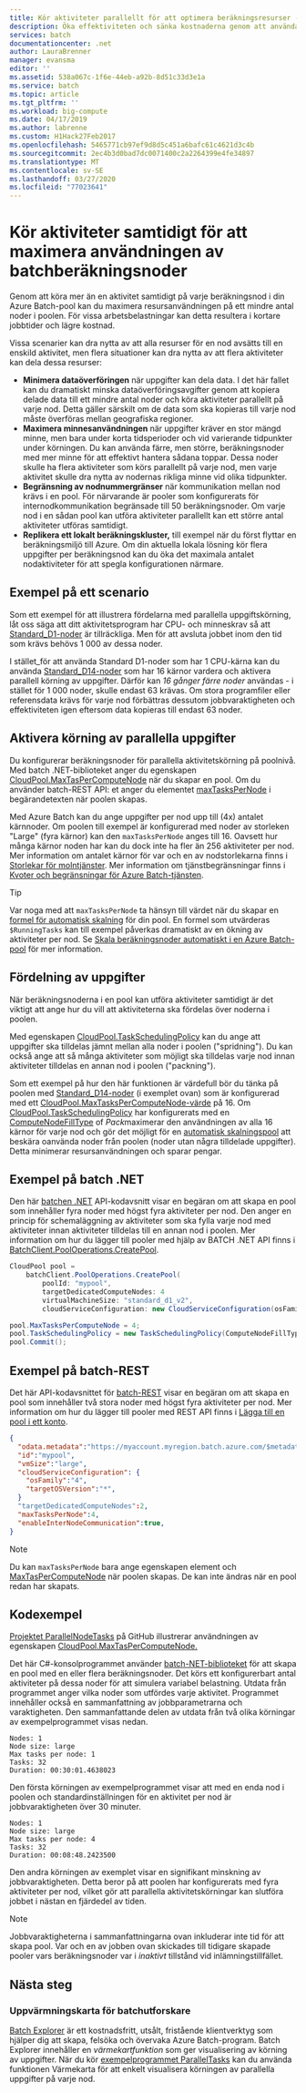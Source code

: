 ```yaml
---
title: Kör aktiviteter parallellt för att optimera beräkningsresurser - Azure Batch
description: Öka effektiviteten och sänka kostnaderna genom att använda färre beräkningsnoder och köra samtidiga uppgifter på varje nod i en Azure Batch-pool
services: batch
documentationcenter: .net
author: LauraBrenner
manager: evansma
editor: ''
ms.assetid: 538a067c-1f6e-44eb-a92b-8d51c33d3e1a
ms.service: batch
ms.topic: article
ms.tgt_pltfrm: ''
ms.workload: big-compute
ms.date: 04/17/2019
ms.author: labrenne
ms.custom: H1Hack27Feb2017
ms.openlocfilehash: 5465771cb97ef9d8d5c451a6bafc61c4621d3c4b
ms.sourcegitcommit: 2ec4b3d0bad7dc0071400c2a2264399e4fe34897
ms.translationtype: MT
ms.contentlocale: sv-SE
ms.lasthandoff: 03/27/2020
ms.locfileid: "77023641"
---
```

# <a name="run-tasks-concurrently-to-maximize-usage-of-batch-compute-nodes"></a>Kör aktiviteter samtidigt för att maximera användningen av batchberäkningsnoder 

Genom att köra mer än en aktivitet samtidigt på varje beräkningsnod i din Azure Batch-pool kan du maximera resursanvändningen på ett mindre antal noder i poolen. För vissa arbetsbelastningar kan detta resultera i kortare jobbtider och lägre kostnad.

Vissa scenarier kan dra nytta av att alla resurser för en nod avsätts till en enskild aktivitet, men flera situationer kan dra nytta av att flera aktiviteter kan dela dessa resurser:

* **Minimera dataöverföringen** när uppgifter kan dela data. I det här fallet kan du dramatiskt minska dataöverföringsavgifter genom att kopiera delade data till ett mindre antal noder och köra aktiviteter parallellt på varje nod. Detta gäller särskilt om de data som ska kopieras till varje nod måste överföras mellan geografiska regioner.
* **Maximera minnesanvändningen** när uppgifter kräver en stor mängd minne, men bara under korta tidsperioder och vid varierande tidpunkter under körningen. Du kan använda färre, men större, beräkningsnoder med mer minne för att effektivt hantera sådana toppar. Dessa noder skulle ha flera aktiviteter som körs parallellt på varje nod, men varje aktivitet skulle dra nytta av nodernas rikliga minne vid olika tidpunkter.
* **Begränsning av nodnummergränser** när kommunikation mellan nod krävs i en pool. För närvarande är pooler som konfigurerats för internodkommunikation begränsade till 50 beräkningsnoder. Om varje nod i en sådan pool kan utföra aktiviteter parallellt kan ett större antal aktiviteter utföras samtidigt.
* **Replikera ett lokalt beräkningskluster,** till exempel när du först flyttar en beräkningsmiljö till Azure. Om din aktuella lokala lösning kör flera uppgifter per beräkningsnod kan du öka det maximala antalet nodaktiviteter för att spegla konfigurationen närmare.

## <a name="example-scenario"></a>Exempel på ett scenario
Som ett exempel för att illustrera fördelarna med parallella uppgiftskörning, låt oss säga att ditt aktivitetsprogram har CPU- och minneskrav så att [Standard\_D1-noder](../cloud-services/cloud-services-sizes-specs.md) är tillräckliga. Men för att avsluta jobbet inom den tid som krävs behövs 1 000 av dessa noder.

I stället\_för att använda Standard D1-noder som har 1 CPU-kärna kan du använda [Standard\_D14-noder](../cloud-services/cloud-services-sizes-specs.md) som har 16 kärnor vardera och aktivera parallell körning av uppgifter. Därför kan *16 gånger färre noder* användas - i stället för 1 000 noder, skulle endast 63 krävas. Om stora programfiler eller referensdata krävs för varje nod förbättras dessutom jobbvaraktigheten och effektiviteten igen eftersom data kopieras till endast 63 noder.

## <a name="enable-parallel-task-execution"></a>Aktivera körning av parallella uppgifter
Du konfigurerar beräkningsnoder för parallella aktivitetskörning på poolnivå. Med batch .NET-biblioteket anger du egenskapen [CloudPool.MaxTasPerComputeNode][maxtasks_net] när du skapar en pool. Om du använder batch-REST API: et anger du elementet [maxTasksPerNode][rest_addpool] i begärandetexten när poolen skapas.

Med Azure Batch kan du ange uppgifter per nod upp till (4x) antalet kärnnoder. Om poolen till exempel är konfigurerad med noder av storleken "Large" (fyra kärnor) kan den `maxTasksPerNode` anges till 16. Oavsett hur många kärnor noden har kan du dock inte ha fler än 256 aktiviteter per nod. Mer information om antalet kärnor för var och en av nodstorlekarna finns i [Storlekar för molntjänster](../cloud-services/cloud-services-sizes-specs.md). Mer information om tjänstbegränsningar finns i [Kvoter och begränsningar för Azure Batch-tjänsten](batch-quota-limit.md).

> [!TIP]
> Var noga med att `maxTasksPerNode` ta hänsyn till värdet när du skapar en [formel för automatisk skalning][enable_autoscaling] för din pool. En formel som utvärderas `$RunningTasks` kan till exempel påverkas dramatiskt av en ökning av aktiviteter per nod. Se [Skala beräkningsnoder automatiskt i en Azure Batch-pool](batch-automatic-scaling.md) för mer information.
>
>

## <a name="distribution-of-tasks"></a>Fördelning av uppgifter
När beräkningsnoderna i en pool kan utföra aktiviteter samtidigt är det viktigt att ange hur du vill att aktiviteterna ska fördelas över noderna i poolen.

Med egenskapen [CloudPool.TaskSchedulingPolicy][task_schedule] kan du ange att uppgifter ska tilldelas jämnt mellan alla noder i poolen ("spridning"). Du kan också ange att så många aktiviteter som möjligt ska tilldelas varje nod innan aktiviteter tilldelas en annan nod i poolen ("packning").

Som ett exempel på hur den här funktionen är värdefull bör du tänka på poolen med [Standard\_D14-noder](../cloud-services/cloud-services-sizes-specs.md) (i exemplet ovan) som är konfigurerad med ett [CloudPool.MaxTasksPerComputeNode-värde][maxtasks_net] på 16. Om [CloudPool.TaskSchedulingPolicy][task_schedule] har konfigurerats med en [ComputeNodeFillType][fill_type] of *Pack*maximerar den användningen av alla 16 kärnor för varje nod och gör det möjligt för en [automatisk skalningspool](batch-automatic-scaling.md) att beskära oanvända noder från poolen (noder utan några tilldelade uppgifter). Detta minimerar resursanvändningen och sparar pengar.

## <a name="batch-net-example"></a>Exempel på batch .NET
Den här [batchen .NET][api_net] API-kodavsnitt visar en begäran om att skapa en pool som innehåller fyra noder med högst fyra aktiviteter per nod. Den anger en princip för schemaläggning av aktiviteter som ska fylla varje nod med aktiviteter innan aktiviteter tilldelas till en annan nod i poolen. Mer information om hur du lägger till pooler med hjälp av BATCH .NET API finns i [BatchClient.PoolOperations.CreatePool][poolcreate_net].

```csharp
CloudPool pool =
    batchClient.PoolOperations.CreatePool(
        poolId: "mypool",
        targetDedicatedComputeNodes: 4
        virtualMachineSize: "standard_d1_v2",
        cloudServiceConfiguration: new CloudServiceConfiguration(osFamily: "5"));

pool.MaxTasksPerComputeNode = 4;
pool.TaskSchedulingPolicy = new TaskSchedulingPolicy(ComputeNodeFillType.Pack);
pool.Commit();
```

## <a name="batch-rest-example"></a>Exempel på batch-REST
Det här API-kodavsnittet för [batch-REST][api_rest] visar en begäran om att skapa en pool som innehåller två stora noder med högst fyra aktiviteter per nod. Mer information om hur du lägger till pooler med REST API finns i [Lägga till en pool i ett konto][rest_addpool].

```json
{
  "odata.metadata":"https://myaccount.myregion.batch.azure.com/$metadata#pools/@Element",
  "id":"mypool",
  "vmSize":"large",
  "cloudServiceConfiguration": {
    "osFamily":"4",
    "targetOSVersion":"*",
  }
  "targetDedicatedComputeNodes":2,
  "maxTasksPerNode":4,
  "enableInterNodeCommunication":true,
}
```

> [!NOTE]
> Du kan `maxTasksPerNode` bara ange egenskapen element och [MaxTasPerComputeNode][maxtasks_net] när poolen skapas. De kan inte ändras när en pool redan har skapats.
>
>

## <a name="code-sample"></a>Kodexempel
[Projektet ParallelNodeTasks][parallel_tasks_sample] på GitHub illustrerar användningen av egenskapen [CloudPool.MaxTasPerComputeNode.][maxtasks_net]

Det här C#-konsolprogrammet använder [batch-NET-biblioteket][api_net] för att skapa en pool med en eller flera beräkningsnoder. Det körs ett konfigurerbart antal aktiviteter på dessa noder för att simulera variabel belastning. Utdata från programmet anger vilka noder som utfördes varje aktivitet. Programmet innehåller också en sammanfattning av jobbparametrarna och varaktigheten. Den sammanfattande delen av utdata från två olika körningar av exempelprogrammet visas nedan.

```
Nodes: 1
Node size: large
Max tasks per node: 1
Tasks: 32
Duration: 00:30:01.4638023
```

Den första körningen av exempelprogrammet visar att med en enda nod i poolen och standardinställningen för en aktivitet per nod är jobbvaraktigheten över 30 minuter.

```
Nodes: 1
Node size: large
Max tasks per node: 4
Tasks: 32
Duration: 00:08:48.2423500
```

Den andra körningen av exemplet visar en signifikant minskning av jobbvaraktigheten. Detta beror på att poolen har konfigurerats med fyra aktiviteter per nod, vilket gör att parallella aktivitetskörningar kan slutföra jobbet i nästan en fjärdedel av tiden.

> [!NOTE]
> Jobbvaraktigheterna i sammanfattningarna ovan inkluderar inte tid för att skapa pool. Var och en av jobben ovan skickades till tidigare skapade pooler vars beräkningsnoder var i *inaktivt* tillstånd vid inlämningstillfället.
>
>

## <a name="next-steps"></a>Nästa steg
### <a name="batch-explorer-heat-map"></a>Uppvärmningskarta för batchutforskare
[Batch Explorer][batch_labs] är ett kostnadsfritt, utsålt, fristående klientverktyg som hjälper dig att skapa, felsöka och övervaka Azure Batch-program. Batch Explorer innehåller en *värmekartfunktion* som ger visualisering av körning av uppgifter. När du kör [exempelprogrammet ParallelTasks][parallel_tasks_sample] kan du använda funktionen Värmekarta för att enkelt visualisera körningen av parallella uppgifter på varje nod.


[api_net]: https://msdn.microsoft.com/library/azure/mt348682.aspx
[api_rest]: https://msdn.microsoft.com/library/azure/dn820158.aspx
[batch_labs]: https://azure.github.io/BatchExplorer/
[cloudpool]: https://msdn.microsoft.com/library/azure/microsoft.azure.batch.cloudpool.aspx
[enable_autoscaling]: https://msdn.microsoft.com/library/azure/dn820173.aspx
[fill_type]: https://msdn.microsoft.com/library/microsoft.azure.batch.common.computenodefilltype.aspx
[github_samples]: https://github.com/Azure/azure-batch-samples
[maxtasks_net]: https://msdn.microsoft.com/library/azure/microsoft.azure.batch.cloudpool.maxtaskspercomputenode.aspx
[rest_addpool]: https://msdn.microsoft.com/library/azure/dn820174.aspx
[parallel_tasks_sample]: https://github.com/Azure/azure-batch-samples/tree/master/CSharp/ArticleProjects/ParallelTasks
[poolcreate_net]: https://msdn.microsoft.com/library/azure/microsoft.azure.batch.pooloperations.createpool.aspx
[task_schedule]: https://msdn.microsoft.com/library/microsoft.azure.batch.cloudpool.taskschedulingpolicy.aspx

